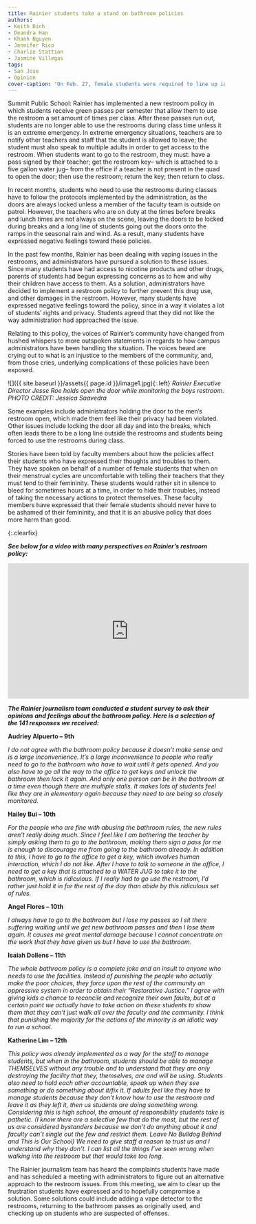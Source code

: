 ```yaml
---
title: Rainier students take a stand on bathroom policies
authors:
- Keith Dinh
- Deandra Han
- Khanh Nguyen
- Jennifer Rico
- Charlie Stattion
- Jasmine Villegas
tags:
- San Jose
- Opinion
cover-caption: "On Feb. 27, female students were required to line up in the rain during brunch to wait for the restroom to be u32nlocked. PHOTO CREDIT: Keith Dinh"
---
```

Summit Public School: Rainier has implemented a new restroom policy in which students receive green passes per semester that allow them to use the restroom a set amount of times per class. After these passes run out, students are no longer able to use the restrooms during class time unless it is an extreme emergency. In extreme emergency situations, teachers are to notify other teachers and staff that the student is allowed to leave; the student must also speak to multiple adults in order to get access to the restroom. When students want to go to the restroom, they must: have a pass signed by their teacher; get the restroom key– which is attached to a five gallon water jug– from the office if a teacher is not present in the quad to open the door; then use the restroom; return the key; then return to class.

In recent months, students who need to use the restrooms during classes have to follow the protocols implemented by the administration, as the doors are always locked unless a member of the faculty team is outside on patrol. However, the teachers who are on duty at the times before breaks and lunch times are not always on the scene, leaving the doors to be locked during breaks and a long line of students going out the doors onto the ramps in the seasonal rain and wind. As a result, many students have expressed negative feelings toward these policies.

In the past few months, Rainier has been dealing with vaping issues in the restrooms, and administrators have pursued a solution to these issues. Since many students have had access to nicotine products and other drugs, parents of students had begun expressing concerns as to how and why their children have access to them. As a solution, administrators have decided to implement a restroom policy to further prevent this drug use, and other damages in the restroom. However, many students have expressed negative feelings toward the policy, since in a way it violates a lot of students’ rights and privacy. Students agreed that they did not like the way administration had approached the issue.

Relating to this policy, the voices of Rainier’s community have changed from hushed whispers to more outspoken statements in regards to how campus administrators have been handling the situation. The voices heard are crying out to what is an injustice to the members of the community, and, from those cries, underlying complications of these policies have been exposed.

![]({{ site.baseurl }}/assets{{ page.id }}/image1.jpg){:.left}
*Rainier Executive Director Jesse Roe holds open the door while monitoring the boys restroom. PHOTO CREDIT: Jessica Saavedra*

Some examples include administrators holding the door to the men’s restroom open, which made them feel like their privacy had been violated. Other issues include locking the door all day and into the breaks, which often leads there to be a long line outside the restrooms and students being forced to use the restrooms during class.

Stories have been told by faculty members about how the policies affect their students who have expressed their thoughts and troubles to them. They have spoken on behalf of a number of female students that when on their menstrual cycles are uncomfortable with telling their teachers that they must tend to their femininity. These students would rather sit in silence to bleed for sometimes hours at a time, in order to hide their troubles, instead of taking the necessary actions to protect themselves. These faculty members have expressed that their female students should never have to be ashamed of their femininity, and that it is an abusive policy that does more harm than good.

{:.clearfix}

***See below for a video with many perspectives on Rainier’s restroom policy:***

<iframe width="560" height="315" src="https://www.youtube.com/embed/LisIUJB8X24" frameborder="0" allow="accelerometer; autoplay; encrypted-media; gyroscope; picture-in-picture" allowfullscreen></iframe>

***The Rainier journalism team conducted a student survey to ask their opinions and feelings about the bathroom policy. Here is a selection of the 141 responses we received:***

**Audriey Alpuerto – 9th**

*I do not agree with the bathroom policy because it doesn’t make sense and is a large inconvenience. It’s a large inconvenience to people who really need to go to the bathroom who have to wait until it gets opened. And you also have to go all the way to the office to get keys and unlock the bathroom then lock it again. And only one person can be in the bathroom at a time even though there are multiple stalls. It makes lots of students feel like they are in elementary again because they need to are being so closely monitored.*

**Hailey Bui – 10th**

*For the people who are fine with abusing the bathroom rules, the new rules aren’t really doing much. Since I feel like I am bothering the teacher by simply asking them to go to the bathroom, making them sign a pass for me is enough to discourage me from going to the bathroom already. In addition to this, I have to go to the office to get a key, which involves human interaction, which I do not like. After I have to talk to someone in the office, I need to get a key that is attached to a WATER JUG to take it to the bathroom, which is ridiculous. If I really had to go use the restroom, I’d rather just hold it in for the rest of the day than abide by this ridiculous set of rules.*

**Angel Flores – 10th**

*I always have to go to the bathroom but I lose my passes so I sit there suffering waiting until we get new bathroom passes and then I lose them again. It causes me great mental damage because I cannot concentrate on the work that they have given us but I have to use the bathroom.*

**Isaiah Dollens – 11th**

*The whole bathroom policy is a complete joke and an insult to anyone who needs to use the facilities. Instead of punishing the people who actually make the poor choices, they force upon the rest of the community an oppressive system in order to obtain their “Restorative Justice.” I agree with giving kids a chance to reconcile and recognize their own faults, but at a certain point we actually have to take action on these students to show them that they can’t just walk all over the faculty and the community. I think that punishing the majority for the actions of the minority is an idiotic way to run a school.*

**Katherine Lim – 12th**

*This policy was already implemented as a way for the staff to manage students, but when in the bathroom, students should be able to manage THEMSELVES without any trouble and to understand that they are only destroying the facility that they, themselves, are and will be using. Students also need to hold each other accountable, speak up when they see something or do something about it/fix it. If adults feel like they have to manage students because they don’t know how to use the restroom and leave it as they left it, then us students are doing something wrong. Considering this is high school, the amount of responsibility students take is pathetic. (I know there are a selective few that do the most, but the rest of us are considered bystanders because we don’t do anything about it and faculty can’t single out the few and restrict them. Leave No Bulldog Behind and This is Our School) We need to give staff a reason to trust us and I understand why they don’t. I can list all the things I’ve seen wrong when walking into the restroom but that would take too long.*

The Rainier journalism team has heard the complaints students have made and has scheduled a meeting with administrators to figure out an alternative approach to the restroom issues. From this meeting, we aim to clear up the frustration students have expressed and to hopefully compromise a solution. Some solutions could include adding a vape detector to the restrooms, returning to the bathroom passes as originally used, and checking up on students who are suspected of offenses.